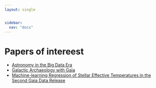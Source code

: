 ```yaml
---
layout: single


sidebar:
  nav: "docs"
---
```


# Papers of intereest
- [Astronomy in the Big Data Era](https://datascience.codata.org/articles/10.5334/dsj-2015-011)
- [Galactic Archaeology with Gaia](https://arxiv.org/abs/2402.12443)
- <a style="font-size:10%">[Machine-learning Regression of Stellar Effective Temperatures in the Second Gaia Data Release](https://iopscience.iop.org/article/10.3847/1538-3881/ab3048)</a>